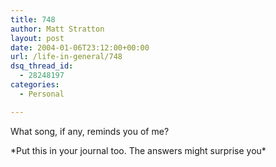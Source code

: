 ```yaml
---
title: 748
author: Matt Stratton
layout: post
date: 2004-01-06T23:12:00+00:00
url: /life-in-general/748
dsq_thread_id:
  - 28248197
categories:
  - Personal

---
```

What song, if any, reminds you of me?

\*Put this in your journal too. The answers might surprise you\*